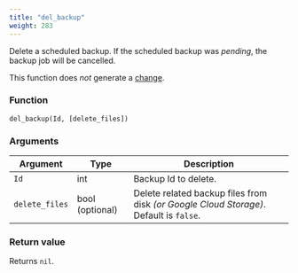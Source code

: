 ```yaml
---
title: "del_backup"
weight: 283
---
```



Delete a scheduled backup. If the scheduled backup was *pending*, the backup job will be cancelled.

This function does *not* generate a [change](../../overview/changes).

### Function

`del_backup(Id, [delete_files])`

### Arguments

Argument | Type | Description
--------- | ----------- | -----------
`Id` | int | Backup Id to delete.
`delete_files` | bool (optional) | Delete related backup files from disk *(or Google Cloud Storage)*. Default is `false`.

### Return value

Returns `nil`.

